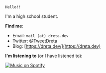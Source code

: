```
Hello!!
```

I'm a high school student.

**Find me**:
* Email: `mail (at) dreta.dev`
* Twitter: [@TweetDreta](https://twitter.com/TweetDreta)
* Blog: [https://dreta.dev/](https://dreta.dev)

**I'm listening to** (or I have listened to):

[![Music on Spotify](https://spotify-github-profile.vercel.app/api/view?uid=31tcenbwbrdz4kp5ytroswovjrqm&cover_image=true&theme=natemoo-re&show_offline=false&background_color=121212&interchange=false&bar_color=53b14f&bar_color_cover=false)](https://spotify-github-profile.vercel.app/api/view?uid=31tcenbwbrdz4kp5ytroswovjrqm&redirect=true)
